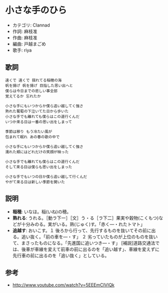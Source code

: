 小さな手のひら
===============

- カテゴリ: Clannad
- 作詞: 麻枝准
- 作曲: 麻枝准
- 編曲: 戸越まごめ
- 歌手: riya 


歌詞
-----

    遠くで 遠くで 揺れてる稲穂の海
    帆を揚げ 帆を揚げ 目指した思い出へと
    僕らは今日までの悲しい事全部
    覚えてるか 忘れたか

    小さな手にもいつからか僕ら追い越してく強さ
    熟れた葡萄の下泣いてた日から歩いた
    小さな手でも離れても僕らはこの道行くんだ
    いつか来る日は一番の思い出をしまって

    季節は移り もう冷たい風が
    包まれて眠れ あの春の歌の中で

    小さな手にもいつからか僕ら追い越してく強さ
    濡れた頬にはどれだけの笑顔が映った

    小さな手でも離れても僕らはこの道行くんだ
    そして来る日は僕らも思い出をしまった

    小さな手でもいつの日か僕ら追い越して行くんだ
    やがて来る日は新しい季節を開いた 


説明
-----

- **稲穂**: いなほ。稲(いね)の穂。
- **熟れる**: うれる。［動ラ下一］［文］う・る［ラ下二］果実や穀物(こくもつ)などが十分みのる。実がいる。熟(じゅく)す。「赤く―・れたトマト」
- **追越す**: おいこす。１ 後ろから行って、先行するものを抜いてその前に出る。追い抜く。「前の車を―・す」 ２ 劣っていたものが上位のものを抜いて、まさったものになる。「先進国に追いつき―・す」 [補説]道路交通法では、後車が車線を変えて前車の前に出るのを「追い越す」、車線を変えずに先行車の前に出るのを「追い抜く」としている。


参考
-----

- <http://www.youtube.com/watch?v=5EEEmCIVIQk>

